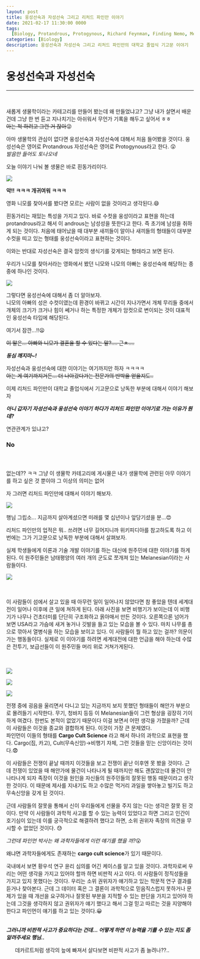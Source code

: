 ```yaml
---
layout: post
title: 웅성선숙과 자성선숙 그리고 리처드 파인만 이야기
date: 2021-02-17 11:30:00 0000
tags:
  [Biology, Protandrous, Protogynous, Richard Feynman, Finding Nemo, Melanesian]
categories: [Biology]
description: 웅성선숙과 자성선숙 그리고 리처드 파인만의 대학교 졸업식 기고문 이야기
---
```


# 웅성선숙과 자성선숙

---

<br>

새롭게 생물학이라는 카테고리를 만들어 봤는데 왜 만들었냐고?
그냥 내가 살면서 배운건데 그냥 한 번 듣고 지나치기는 아쉬워서 무언가 기록을 해두고 싶어서 ㅎㅎ
<br>
~~아는 척 하려고 그런 거 잖아~~:stuck_out_tongue_winking_eye:

아마 생물학의 관심이 없다면 웅성선숙과 자성선숙에 대해서 처음 들어봤을 것이다.
웅성선숙은 영어로 Protandrous 자성선숙은 영어로 Protogynous라고 한다. :astonished:<br>
_발음만 들어도 토나오네_<br>

오늘 이야기 나눠 볼 생물은 바로 흰동가리이다.

![](../images/Biology/Post-01/2021-02-17-11-37-24.png)

**악!! ㅋㅋㅋ 개귀여워 ㅋㅋㅋ**

영화 니모를 찾아서를 봤다면 모르는 사람이 없을 것이라고 생각된다.:smile:

흰동가리는 재밌는 특성을 가지고 있다. 바로 수컷을 웅성이라고 표현을 하는데 protandrous라고 해서 이 androus는 남성성을 뜻한다고 한다. 즉 초기에 남성을 취하게 되는 것이다.
처음에 태어났을 때 대부분 새끼들이 알이나 새끼들의 형태들이 대부분 수컷을 띠고 있는 형태를 웅성선숙이라고 표현하는 것이다.

이와는 반대로 자성선숙은 결국 암컷의 생식기를 갖게되는 형태라고 보면 된다.

우리가 니모를 찾아서라는 영화에서 봤던 니모와 니모의 아빠는 웅성선숙에 해당하는 종 중에 하나인 것이다.

![](../images/Biology/Post-01/2021-02-17-11-40-28.png)<br>

그렇다면 웅성선숙에 대해서 좀 더 알아보자.<br>
니모의 아빠의 성은 수컷이였는데 환경이 바뀌고 시간이 지나가면서 개체 무리들 중에서 개체의 크기가 크거나 힘이 쎄거나 하는 특정한 개체가 암컷으로 변이되는 것이 대표적인 웅성선숙 타입에 해당된다.

여기서 잠깐...!!:frowning:

~~이 말은... 아빠와 니모가 결혼을 할 수 있다는 말?.... 근ㅊ....~~<br>

_**동심 깨지마~!**_

자성선숙과 웅성선숙에 대한 이야기는 여기까지만 하자 ㅋㅋㅋㅋ <br>
~~아는 게 여기까지거든... 더 나아갔다가는 전문가의 반박을 얻을지도..~~

이제 리처드 파인만이 대학교 졸업식에서 기고문으로 낭독한 부분에 대해서 이야기 해보자<br>

_**아니 갑자기 자성선숙과 웅성선숙 이야기 하다가 리처드 파인만 이야기로 가는 이유가 뭔데?**_<br>

연관관계가 있냐고?

### **No**<br><br><br>

없는데?? ㅋㅋ 그냥 이 생물학 카테고리에 게시물은 내가 생물학에 관련된 아무 이야기를 하고 싶은 것 뿐이야 그 이상의 의미는 없어

자 그러면 리처드 파인만에 대해서 이야기 해보자.

![](../images/Biology/Post-01/2021-02-17-11-47-46.png)

행님 그립소... 지금까지 살아계셨으면 미래를 몇 십년이나 앞당기셨을 분...:heart_eyes:

리처드 파인만의 업적은 뭐.. 쓰려면 너무 길어지니까 위키피디아를 참고하도록 하고 이번에는 그가 기고문으로 낭독한 부분에 대해서 살펴보자.

실제 학생들에게 이론과 기술 개발 이야기를 하는 대신에 원주민에 대한 이야기를 하게 된다. 이 원주민들은 남태평양의 여러 개의 군도로 쪼개져 있는 Melanesian이라는 사람들이다.

![](../images/Biology/Post-01/2021-02-17-11-51-09.png)<br><br><br>

이 사람들이 섬에서 살고 있을 때 아무런 일이 일어나지 않았다면 참 좋았을 텐데 세계대전이 일어나 이후에 큰 일에 쳐하게 된다. 아래 사진을 보면 비행기가 보이는데 이 비행기가 나무나 건초더미를 단단히 구조화하고 옭아매서 만든 것이다. 오른쪽으론 넘어가 보면 USA라고 가슴에 새겨 놓거나 깃발을 들고 있는 모습을 볼 수 있다. 마치 나무를 총으로 깎아서 열병식을 하는 모습을 보이고 있다. 이 사람들이 뭘 하고 있는 걸까? 의문이 가는 행동들이다. 실제로 이 이야기를 하려면 세계대전에 대한 언급을 해야 하는데 수많은 전투기, 보급선들이 이 원주민들 머리 위로 거쳐가게된다.<br><br><br>

![](../images/Biology/Post-01/2021-02-17-11-52-26.png)<br>

![](../images/Biology/Post-01/2021-02-17-11-53-23.png)<br>

![](../images/Biology/Post-01/2021-02-17-11-54-00.png)<br>

전쟁 중에 굉음을 울리면서 다니고 있는 지금까지 보지 못했던 형태들이 해안가 부분으로 몰려들기 시작한다.
무기, 청바지 등등 이 Melanesian들이 그런 형상을 굉장히 기이하게 여겼다. 한번도 본적이 없었기 때문이다 이걸 보면서 어떤 생각을 가졌을까? 근데 이 사람들은 이것을 종교와 결합하게 된다. 이것이 가장 큰 문제였다.<br>
파인먼이 이들의 형태를 **Cargo Cult Science** 라고 해서 하나의 과학으로 표현을 했다.
Cargo(짐, 카고), Cult(무속신앙)->비행기 자체, 그런 것들을 믿는 신앙이라는 것이다.:fearful:<br>

이 사람들은 전쟁이 끝날 때까지 이것들을 보고 전쟁이 끝난 이후엔 못 봤을 것이다. 근데 전쟁이 있었을 때 해안가에 물건이 나타나게 될 때까지만 해도 괜찮았는데 물건이 안 나타나게 되자 족장이 이것을 원인을 자신들의 원주민들의 잘못된 행동 때문이라고 생각한 것이다. 이 때문에 제사를 지내기도 하고 수많은 먹거리 과일을 쌓아놓고 빌기도 하고 무속신앙을 갖게 된 것이다.<br>

근데 사람들의 잘못을 통해서 신이 우리들에게 선물을 주지 않는 다는 생각은 잘못 된 것이다. 만약 이 사람들이 과학적 사고를 할 수 있는 능력이 있었다고 하면 그리고 인간이 호기심이 있는데 이를 궁극적으로 해결하려 했다고 하면, 소위 권위자 족장의 의견을 무시할 수 없었던 것이다. :sweat:

_그런데 파인먼 박사는 왜 과학자들에게 이런 얘기를 했을 까?_:open_mouth:<br>

왜냐면 과학자들에게도 존재하는 **cargo cult science**가 있기 때문이다.<br>

국내에서 보면 황우석 연구 윤리 심의를 어긴 케이스를 알고 있을 것이다. 과학자로써 우리는 어떤 생각을 가지고 있어야 할까 하면 비판적 사고 이다. 이 사람들이 정직성들을 가지고 있지 못했다는 것이다. 우리는 소위 권위자가 얘기하고 있는 학문적 연구 결과를 듣거나 찾아본다.
근데 그 데이터 혹은 그 결론이 과학적으로 믿음직스럽지 못하거나 문제가 있을 때 개선을 요구하거나 잘못된 부분을 지적할 수 있는 판단을 가지고 있어야 하는데 그것을 생각하지 않고 권위자가 얘기 했다고 해서 그걸 믿고 따르는 것을 지양해야 한다고 파인먼이 얘기를 하고 있는 것이다.:grinning:<br><br>

_**그러니까 비판적 사고가 중요하다는 건데... 어떻게 하면 이 능력을 기를 수 있는 지도 좀 알려주세요 행님..**_

<ul>데카르트처럼 생각의 늪에 빠져서 살다보면 비판적 사고가 좀 늘려나??..</ul>

